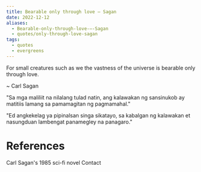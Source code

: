 ```yaml
---
title: Bearable only through love — Sagan
date: 2022-12-12
aliases:
  - Bearable-only-through-love-—-Sagan
  - quotes/only-through-love-sagan
tags:
  - quotes
  - evergreens
---
```

For small creatures such as we the vastness of the universe is bearable only through love.

~ Carl Sagan

"Sa mga maliliit na nilalang tulad natin, ang kalawakan ng sansinukob ay matitiis lamang sa pamamagitan ng pagmamahal."

"Ed angkekelag ya pipinalsan singa sikatayo, sa kabalgan ng kalawakan et nasungduan lambengat panamegley na panagaro."

# References

Carl Sagan's 1985 sci-fi novel Contact
